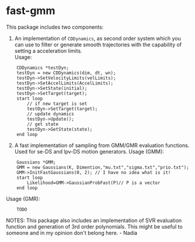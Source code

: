 # fast-gmm

This package includes two components:
1. An implementation of ```CDDynamics```, as second order system which you can use to filter or generate smooth trajectories with the capability of setting a acceleration limits.  
Usage:  
```
	CDDynamics *testDyn;  
	testDyn = new CDDynamics(dim, dt, wn);  
	testDyn->SetVelocityLimits(velLimits);  
	testDyn->SetAccelLimits(AccelLimits);  
	testDyn->SetState(initial);  
	testDyn->SetTarget(target);  
	start loop  
		// if new target is set  
		testDyn->SetTarget(target);  
		// update dynamics  
		testDyn->Update();  
		// get state  
		testDyn->GetState(state);  
	end loop  
```

2. A fast implementation of sampling from GMM/GMR evaluation functions. Used for se-DS and lpv-DS motion generators.
Usage (GMM):
```
	Gaussians *GMM;
	GMM = new Gaussians(K, Dimention,"mu.txt","sigma.txt","prio.txt");  
	GMM->InitFastGaussians(0, 2); // I have no idea what is it!  
	start loop  
		Likelihood=GMM->GaussianProbFast(P)// P is a vector
	end loop  
```
Usage (GMR):
```
 	TODO
```

NOTES: This package also includes an implementation of SVR evaluation function and generation of 3rd order polynomials. This might be useful to someone and in my opinion don't belong here. - Nadia
